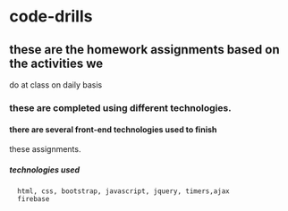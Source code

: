 # code-drills
## these are the homework assignments based on the activities we
do at class on daily basis
### these are completed using different technologies.
#### there are several front-end technologies used to finish
these assignments.
#####  technologies used
      html, css, bootstrap, javascript, jquery, timers,ajax
      firebase                           
